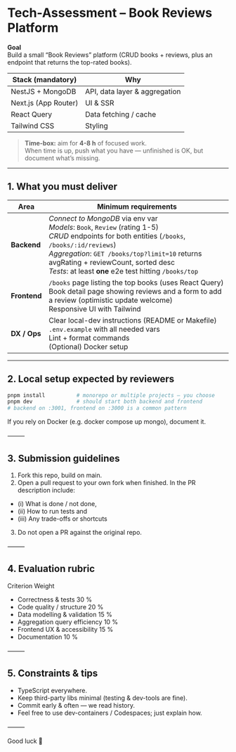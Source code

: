 # Tech-Assessment – Book Reviews Platform

**Goal**  
Build a small “Book Reviews” platform (CRUD books + reviews, plus an endpoint that returns the top-rated books).

| Stack (mandatory) | Why |
|-------------------|-----|
| NestJS + MongoDB  | API, data layer & aggregation |
| Next.js (App Router) | UI & SSR |
| React Query       | Data fetching / cache |
| Tailwind CSS      | Styling |

> **Time-box:** aim for **4-8 h** of focused work.  
> When time is up, push what you have — unfinished is OK, but document what’s missing.

---

## 1. What you must deliver

| Area | Minimum requirements |
|------|----------------------|
| **Backend** | *Connect to MongoDB* via env var<br>*Models*: `Book`, `Review` (rating 1-5)<br>*CRUD* endpoints for both entities (`/books`, `/books/:id/reviews`)<br>*Aggregation*: `GET /books/top?limit=10` returns avgRating + reviewCount, sorted desc<br>*Tests*: at least **one** e2e test hitting `/books/top` |
| **Frontend** | `/books` page listing the top books (uses React Query)<br>Book detail page showing reviews and a form to add a review (optimistic update welcome)<br>Responsive UI with Tailwind |
| **DX / Ops** | Clear local-dev instructions (README or Makefile)<br>`.env.example` with all needed vars<br>Lint + format commands<br>(Optional) Docker setup |

---

## 2. Local setup expected by reviewers

```bash
pnpm install          # monorepo or multiple projects — you choose
pnpm dev              # should start both backend and frontend
# backend on :3001, frontend on :3000 is a common pattern
```

If you rely on Docker (e.g. docker compose up mongo), document it.

⸻

## 3. Submission guidelines
1.	Fork this repo, build on main.
2.	Open a pull request to your own fork when finished. In the PR description include:
  - (i) What is done / not done,
  - (ii)	How to run tests and
  - (iii)	Any trade-offs or shortcuts
3.	Do not open a PR against the original repo.

⸻

## 4. Evaluation rubric

Criterion	Weight

- Correctness & tests	30 %
- Code quality / structure	20 %
- Data modelling & validation	15 %
- Aggregation query efficiency	10 %
- Frontend UX & accessibility	15 %
- Documentation	10 %


⸻

## 5. Constraints & tips

-	TypeScript everywhere.
-	Keep third-party libs minimal (testing & dev-tools are fine).
-	Commit early & often — we read history.
-	Feel free to use dev-containers / Codespaces; just explain how.

⸻

Good luck 🚀
